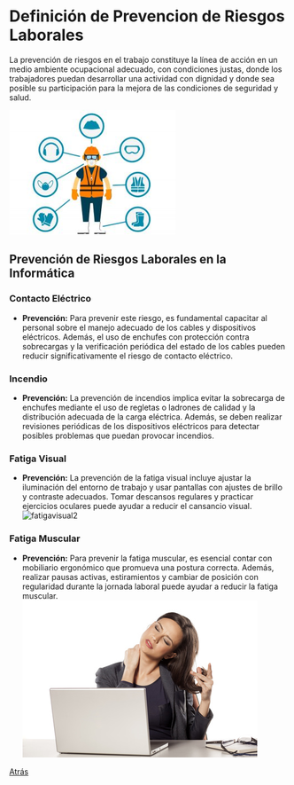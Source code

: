 # Definición de Prevencion de Riesgos Laborales

La prevención de riesgos en el trabajo constituye la línea de acción en un medio ambiente ocupacional adecuado, con condiciones justas, donde los trabajadores puedan desarrollar una actividad con dignidad y donde sea posible su participación para la mejora de las condiciones de seguridad y salud.​

![PrevRiesgos-laborales](/Imagenes/prev.jpg)
## Prevención de Riesgos Laborales en la Informática

### Contacto Eléctrico
- **Prevención:** Para prevenir este riesgo, es fundamental capacitar al personal sobre el manejo adecuado de los cables y dispositivos eléctricos. Además, el uso de enchufes con protección contra sobrecargas y la verificación periódica del estado de los cables pueden reducir significativamente el riesgo de contacto eléctrico.

### Incendio
- **Prevención:** La prevención de incendios implica evitar la sobrecarga de enchufes mediante el uso de regletas o ladrones de calidad y la distribución adecuada de la carga eléctrica. Además, se deben realizar revisiones periódicas de los dispositivos eléctricos para detectar posibles problemas que puedan provocar incendios.

### Fatiga Visual
- **Prevención:** La prevención de la fatiga visual incluye ajustar la iluminación del entorno de trabajo y usar pantallas con ajustes de brillo y contraste adecuados. Tomar descansos regulares y practicar ejercicios oculares puede ayudar a reducir el cansancio visual.
![fatigavisual2](/Imagenes/fatigavisua2.jpg)

### Fatiga Muscular
- **Prevención:** Para prevenir la fatiga muscular, es esencial contar con mobiliario ergonómico que promueva una postura correcta. Además, realizar pausas activas, estiramientos y cambiar de posición con regularidad durante la jornada laboral puede ayudar a reducir la fatiga muscular.
![fatigamuscular2](/Imagenes/dmgmuscular2.jpg)

[Atrás](/README.md)

